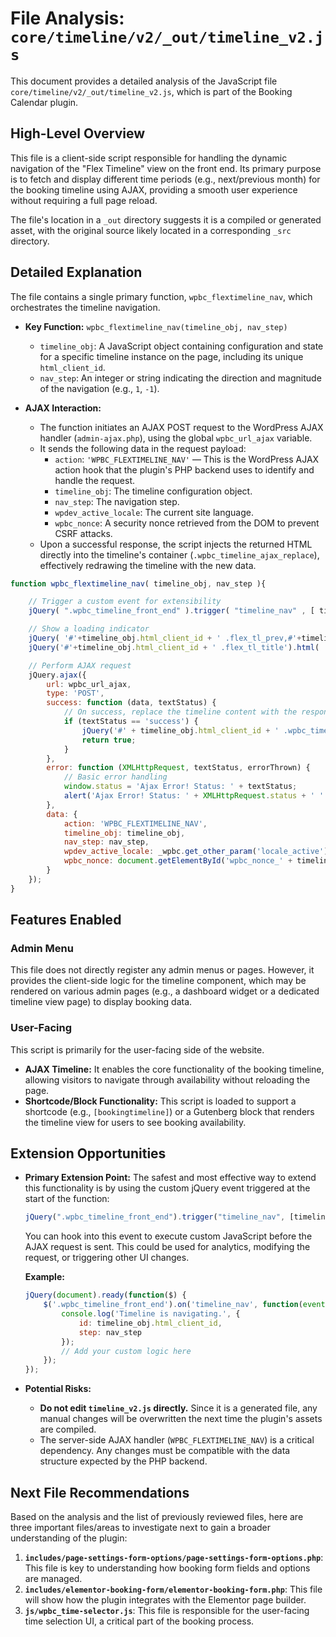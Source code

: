 # File Analysis: `core/timeline/v2/_out/timeline_v2.js`

This document provides a detailed analysis of the JavaScript file `core/timeline/v2/_out/timeline_v2.js`, which is part of the Booking Calendar plugin.

## High-Level Overview

This file is a client-side script responsible for handling the dynamic navigation of the "Flex Timeline" view on the front end. Its primary purpose is to fetch and display different time periods (e.g., next/previous month) for the booking timeline using AJAX, providing a smooth user experience without requiring a full page reload.

The file's location in a `_out` directory suggests it is a compiled or generated asset, with the original source likely located in a corresponding `_src` directory.

## Detailed Explanation

The file contains a single primary function, `wpbc_flextimeline_nav`, which orchestrates the timeline navigation.

-   **Key Function:** `wpbc_flextimeline_nav(timeline_obj, nav_step)`
    -   `timeline_obj`: A JavaScript object containing configuration and state for a specific timeline instance on the page, including its unique `html_client_id`.
    -   `nav_step`: An integer or string indicating the direction and magnitude of the navigation (e.g., `1`, `-1`).

-   **AJAX Interaction:**
    -   The function initiates an AJAX POST request to the WordPress AJAX handler (`admin-ajax.php`), using the global `wpbc_url_ajax` variable.
    -   It sends the following data in the request payload:
        -   `action`: `'WPBC_FLEXTIMELINE_NAV'` — This is the WordPress AJAX action hook that the plugin's PHP backend uses to identify and handle the request.
        -   `timeline_obj`: The timeline configuration object.
        -   `nav_step`: The navigation step.
        -   `wpdev_active_locale`: The current site language.
        -   `wpbc_nonce`: A security nonce retrieved from the DOM to prevent CSRF attacks.
    -   Upon a successful response, the script injects the returned HTML directly into the timeline's container (`.wpbc_timeline_ajax_replace`), effectively redrawing the timeline with the new data.

```javascript
function wpbc_flextimeline_nav( timeline_obj, nav_step ){

    // Trigger a custom event for extensibility
    jQuery( ".wpbc_timeline_front_end" ).trigger( "timeline_nav" , [ timeline_obj, nav_step ] );

    // Show a loading indicator
    jQuery( '#'+timeline_obj.html_client_id + ' .flex_tl_prev,#'+timeline_obj.html_client_id + ' .flex_tl_next').remove();
    jQuery('#'+timeline_obj.html_client_id + ' .flex_tl_title').html( '<span class="wpbc_icn_rotate_right wpbc_spin"></span> &nbsp Loading...' );

    // Perform AJAX request
    jQuery.ajax({
        url: wpbc_url_ajax,
        type: 'POST',
        success: function (data, textStatus) {
            // On success, replace the timeline content with the response
            if (textStatus == 'success') {
                jQuery('#' + timeline_obj.html_client_id + ' .wpbc_timeline_ajax_replace').html(data);
                return true;
            }
        },
        error: function (XMLHttpRequest, textStatus, errorThrown) {
            // Basic error handling
            window.status = 'Ajax Error! Status: ' + textStatus;
            alert('Ajax Error! Status: ' + XMLHttpRequest.status + ' ' + XMLHttpRequest.statusText);
        },
        data: {
            action: 'WPBC_FLEXTIMELINE_NAV',
            timeline_obj: timeline_obj,
            nav_step: nav_step,
            wpdev_active_locale: _wpbc.get_other_param('locale_active'),
            wpbc_nonce: document.getElementById('wpbc_nonce_' + timeline_obj.html_client_id).value
        }
    });
}
```

## Features Enabled

### Admin Menu

This file does not directly register any admin menus or pages. However, it provides the client-side logic for the timeline component, which may be rendered on various admin pages (e.g., a dashboard widget or a dedicated timeline view page) to display booking data.

### User-Facing

This script is primarily for the user-facing side of the website.

-   **AJAX Timeline:** It enables the core functionality of the booking timeline, allowing visitors to navigate through availability without reloading the page.
-   **Shortcode/Block Functionality:** This script is loaded to support a shortcode (e.g., `[bookingtimeline]`) or a Gutenberg block that renders the timeline view for users to see booking availability.

## Extension Opportunities

-   **Primary Extension Point:** The safest and most effective way to extend this functionality is by using the custom jQuery event triggered at the start of the function:
    ```javascript
    jQuery(".wpbc_timeline_front_end").trigger("timeline_nav", [timeline_obj, nav_step]);
    ```
    You can hook into this event to execute custom JavaScript before the AJAX request is sent. This could be used for analytics, modifying the request, or triggering other UI changes.

    **Example:**
    ```javascript
    jQuery(document).ready(function($) {
        $('.wpbc_timeline_front_end').on('timeline_nav', function(event, timeline_obj, nav_step) {
            console.log('Timeline is navigating.', {
                id: timeline_obj.html_client_id,
                step: nav_step
            });
            // Add your custom logic here
        });
    });
    ```

-   **Potential Risks:**
    -   **Do not edit `timeline_v2.js` directly.** Since it is a generated file, any manual changes will be overwritten the next time the plugin's assets are compiled.
    -   The server-side AJAX handler (`WPBC_FLEXTIMELINE_NAV`) is a critical dependency. Any changes must be compatible with the data structure expected by the PHP backend.

## Next File Recommendations

Based on the analysis and the list of previously reviewed files, here are three important files/areas to investigate next to gain a broader understanding of the plugin:

1.  **`includes/page-settings-form-options/page-settings-form-options.php`**: This file is key to understanding how booking form fields and options are managed.
2.  **`includes/elementor-booking-form/elementor-booking-form.php`**: This file will show how the plugin integrates with the Elementor page builder.
3.  **`js/wpbc_time-selector.js`**: This file is responsible for the user-facing time selection UI, a critical part of the booking process.
